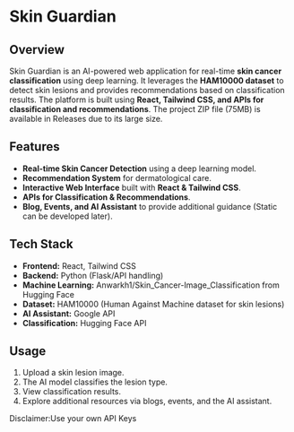 # Skin Guardian

## Overview
Skin Guardian is an AI-powered web application for real-time **skin cancer classification** using deep learning. It leverages the **HAM10000 dataset** to detect skin lesions and provides recommendations based on classification results. The platform is built using **React, Tailwind CSS, and APIs for classification and recommendations**.
The project ZIP file (75MB) is available in Releases due to its large size.

## Features
- **Real-time Skin Cancer Detection** using a deep learning model.
- **Recommendation System** for dermatological care.
- **Interactive Web Interface** built with **React & Tailwind CSS**.
- **APIs for Classification & Recommendations**.
- **Blog, Events, and AI Assistant** to provide additional guidance (Static can be developed later).

## Tech Stack
- **Frontend:** React, Tailwind CSS
- **Backend:** Python (Flask/API handling)
- **Machine Learning:** Anwarkh1/Skin_Cancer-Image_Classification from Hugging Face
- **Dataset:** HAM10000 (Human Against Machine dataset for skin lesions)
- **AI Assistant:** Google API
- **Classification:** Hugging Face API


## Usage
1. Upload a skin lesion image.
2. The AI model classifies the lesion type.
3. View classification results.
4. Explore additional resources via blogs, events, and the AI assistant.

Disclaimer:Use your own API Keys
